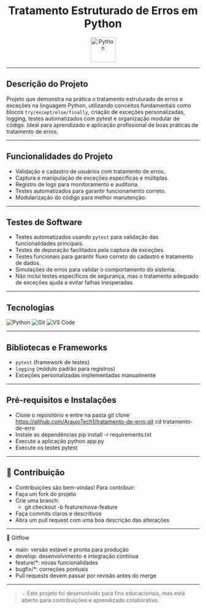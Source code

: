 <div align="center">

# Tratamento Estruturado de Erros em Python


<img src="https://techstack-generator.vercel.app/python-icon.svg" alt="Python" width="65" height="65" />

</div>

---

## Descrição do Projeto

Projeto que demonstra na prática o tratamento estruturado de erros e exceções na linguagem Python, utilizando conceitos fundamentais como blocos `try/except/else/finally`, criação de exceções personalizadas, logging, testes automatizados com pytest e organização modular de código. Ideal para aprendizado e aplicação profissional de boas práticas de tratamento de erros.

---

## Funcionalidades do Projeto

- Validação e cadastro de usuários com tratamento de erros.
- Captura e manipulação de exceções específicas e múltiplas.
- Registro de logs para monitoramento e auditoria.
- Testes automatizados para garantir funcionamento correto.
- Modularização do código para melhor manutenção.

---

## Testes de Software

- Testes automatizados usando `pytest` para validação das funcionalidades principais.
- Testes de depuração facilitados pela captura de exceções.
- Testes funcionais para garantir fluxo correto do cadastro e tratamento de dados.
- Simulações de erros para validar o comportamento do sistema.
- Não inclui testes específicos de segurança, mas o tratamento adequado de exceções ajuda a evitar falhas inesperadas.

---

## Tecnologias 
![Python](https://img.shields.io/badge/Python-blue?style=flat&logo=python&logoColor=white)
![Git](https://img.shields.io/badge/Git-blue?style=flat&logo=git&logoColor=white)
![VS Code](https://img.shields.io/badge/VS%20Code-blue?style=flat&logo=visual-studio-code&logoColor=white)

---

## Bibliotecas e Frameworks

- `pytest` (framework de testes)
- `logging` (módulo padrão para registros)
- Exceções personalizadas implementadas manualmente

---

## Pré-requisitos e Instalações

- Clone o repositório e entre na pasta
git clone https://github.com/AraujoTech1/tratamento-de-erro.git
cd tratamento-de-erro
- Instale as dependências
pip install -r requirements.txt
- Execute a aplicação
python app.py
- Execute os testes
pytest

---

## 🤝 Contribuição

- Contribuições são bem-vindas! Para contribuir:
- Faça um fork do projeto
- Crie uma branch:
  - git checkout -b feature/nova-feature
- Faça commits claros e descritivos
- Abra um pull request com uma boa descrição das alterações

---

🚦 Gitflow
- main: versão estável e pronta para produção
- develop: desenvolvimento e integração contínua
- feature/*: novas funcionalidades
- bugfix/*: correções pontuais
- Pull requests devem passar por revisão antes do merge



---

> 💡 Este projeto foi desenvolvido para fins educacionais, mas está aberto para contribuições e aprendizado colaborativo.
